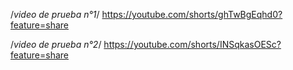 /_video de prueba n°1_/
https://youtube.com/shorts/ghTwBgEqhd0?feature=share

/_video de prueba n°2_/
https://youtube.com/shorts/INSqkasOESc?feature=share
